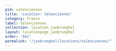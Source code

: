 ```yaml
---
pid: valenciennes
title: 'Location: Valenciennes'
category: France
label: Valenciennes
collection: location_janbrueghel
layout: locationpage_janbrueghel
order: '041'
permalink: "/janbrueghel/locations/valenciennes/"
---
```

